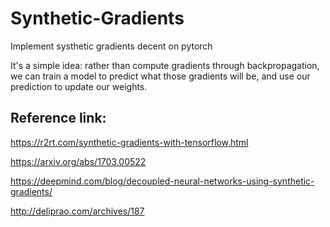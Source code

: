 # Synthetic-Gradients
Implement systhetic gradients decent on pytorch

It's a simple idea: rather than compute gradients through backpropagation, we can train a model to predict what those gradients will be, and use our prediction to update our weights.

## Reference link:
https://r2rt.com/synthetic-gradients-with-tensorflow.html

https://arxiv.org/abs/1703.00522

https://deepmind.com/blog/decoupled-neural-networks-using-synthetic-gradients/

http://deliprao.com/archives/187
